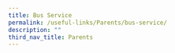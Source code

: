 ```yaml
---
title: Bus Service
permalink: /useful-links/Parents/bus-service/
description: ""
third_nav_title: Parents
---
```

